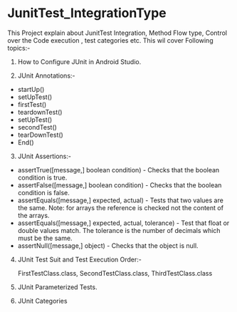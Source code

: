 # JunitTest_IntegrationType
This Project explain about JunitTest Integration, Method Flow type, Control over the Code execution , test categories etc.
This wil cover Following topics:- 




1. How to Configure JUnit in Android Studio.







2. JUnit Annotations:-

- startUp()
- setUpTest()
- firstTest()
- teardownTest()
- setUpTest()
- secondTest()
- tearDownTest()
- End()







3. JUnit Assertions:-

- assertTrue([message,] boolean condition) - Checks that the boolean condition is true.
- assertFalse([message,] boolean condition) - Checks that the boolean condition is false.
- assertEquals([message,] expected, actual) - Tests that two values are the same. Note: for arrays the reference is checked     not the content of the arrays. 
- assertEquals([message,] expected, actual, tolerance) - Test that float or double values match. The tolerance is the number     of decimals which must be the same.
- assertNull([message,] object) - Checks that the object is null. 
 
 
 
 
 
 
 
 
 
 

4. JUnit Test Suit and Test Execution Order:-

    FirstTestClass.class,
        SecondTestClass.class,
                ThirdTestClass.class 
                
                
           
           
           

5. JUnit Parameterized Tests.

6. JUnit Categories
